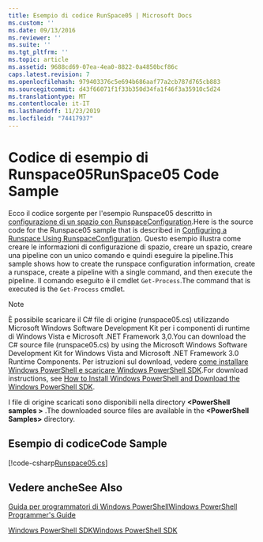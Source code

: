 ```yaml
---
title: Esempio di codice RunSpace05 | Microsoft Docs
ms.custom: ''
ms.date: 09/13/2016
ms.reviewer: ''
ms.suite: ''
ms.tgt_pltfrm: ''
ms.topic: article
ms.assetid: 9688cd69-07ea-4ea0-8822-0a4850bcf86c
caps.latest.revision: 7
ms.openlocfilehash: 979403376c5e694b686aaf77a2cb787d765cb883
ms.sourcegitcommit: d43f66071f1f33b350d34fa1f46f3a35910c5d24
ms.translationtype: MT
ms.contentlocale: it-IT
ms.lasthandoff: 11/23/2019
ms.locfileid: "74417937"
---
```

# <a name="runspace05-code-sample"></a><span data-ttu-id="96ba3-102">Codice di esempio di Runspace05</span><span class="sxs-lookup"><span data-stu-id="96ba3-102">RunSpace05 Code Sample</span></span>

<span data-ttu-id="96ba3-103">Ecco il codice sorgente per l'esempio Runspace05 descritto in [configurazione di un spazio con RunspaceConfiguration](https://msdn.microsoft.com/en-us/42681d19-2d05-4975-befd-afb1990e79b2).</span><span class="sxs-lookup"><span data-stu-id="96ba3-103">Here is the source code for the Runspace05 sample that is described in [Configuring a Runspace Using RunspaceConfiguration](https://msdn.microsoft.com/en-us/42681d19-2d05-4975-befd-afb1990e79b2).</span></span> <span data-ttu-id="96ba3-104">Questo esempio illustra come creare le informazioni di configurazione di spazio, creare un spazio, creare una pipeline con un unico comando e quindi eseguire la pipeline.</span><span class="sxs-lookup"><span data-stu-id="96ba3-104">This sample shows how to create the runspace configuration information, create a runspace, create a pipeline with a single command, and then execute the pipeline.</span></span> <span data-ttu-id="96ba3-105">Il comando eseguito è il cmdlet `Get-Process`.</span><span class="sxs-lookup"><span data-stu-id="96ba3-105">The command that is executed is the `Get-Process` cmdlet.</span></span>

> [!NOTE]
> <span data-ttu-id="96ba3-106">È possibile scaricare il C# file di origine (runspace05.cs) utilizzando Microsoft Windows Software Development Kit per i componenti di runtime di Windows Vista e Microsoft .NET Framework 3,0.</span><span class="sxs-lookup"><span data-stu-id="96ba3-106">You can download the C# source file (runspace05.cs) by using the Microsoft Windows Software Development Kit for Windows Vista and Microsoft .NET Framework 3.0 Runtime Components.</span></span> <span data-ttu-id="96ba3-107">Per istruzioni sul download, vedere [come installare Windows PowerShell e scaricare Windows PowerShell SDK](/powershell/scripting/developer/installing-the-windows-powershell-sdk).</span><span class="sxs-lookup"><span data-stu-id="96ba3-107">For download instructions, see [How to Install Windows PowerShell and Download the Windows PowerShell SDK](/powershell/scripting/developer/installing-the-windows-powershell-sdk).</span></span>
>
> <span data-ttu-id="96ba3-108">I file di origine scaricati sono disponibili nella directory **\<PowerShell samples >** .</span><span class="sxs-lookup"><span data-stu-id="96ba3-108">The downloaded source files are available in the **\<PowerShell Samples>** directory.</span></span>

## <a name="code-sample"></a><span data-ttu-id="96ba3-109">Esempio di codice</span><span class="sxs-lookup"><span data-stu-id="96ba3-109">Code Sample</span></span>

[!code-csharp[Runspace05.cs](../../../../powershell-sdk-samples/SDK-2.0/csharp/Runspace05/Runspace05.cs#L11-L86 "Runspace05.cs")]

## <a name="see-also"></a><span data-ttu-id="96ba3-110">Vedere anche</span><span class="sxs-lookup"><span data-stu-id="96ba3-110">See Also</span></span>

[<span data-ttu-id="96ba3-111">Guida per programmatori di Windows PowerShell</span><span class="sxs-lookup"><span data-stu-id="96ba3-111">Windows PowerShell Programmer's Guide</span></span>](./windows-powershell-programmer-s-guide.md)

[<span data-ttu-id="96ba3-112">Windows PowerShell SDK</span><span class="sxs-lookup"><span data-stu-id="96ba3-112">Windows PowerShell SDK</span></span>](../windows-powershell-reference.md)
